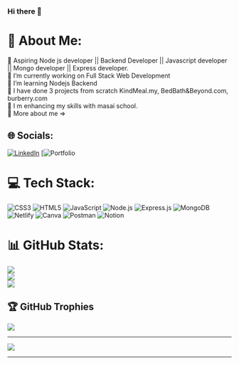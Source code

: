 ### Hi there 👋

<!--
**gouravsahuu/gouravsahuu** is a ✨ _special_ ✨ repository because its `README.md` (this file) appears on your GitHub profile.

Here are some ideas to get you started:

- 🔭 I’m currently working on ...
- 🌱 I’m currently learning ...
- 👯 I’m looking to collaborate on ...
- 🤔 I’m looking for help with ...
- 💬 Ask me about ...
- 📫 How to reach me: ...
- 😄 Pronouns: ...
- ⚡ Fun fact: ...
-->

# 💫 About Me:
🔭 Aspiring Node js developer || Backend Developer || Javascript developer || Mongo developer || Express developer.<br>
🔭 I’m currently working on Full Stack Web Development <br>👯 I’m learning Nodejs Backend<br>🤝 I have done 3 projects from scratch KindMeal.my, BedBath&Beyond.com, burberry.com <br>🌱 I m enhancing my skills with masai school. <br>
🔭 More about me =>


## 🌐 Socials:
[![LinkedIn](https://img.shields.io/badge/LinkedIn-%230077B5.svg?logo=linkedin&logoColor=white)](https://www.linkedin.com/in/gouravsahuu) [![Portfolio](https://gouravsahuu.github.io)

# 💻 Tech Stack:
![CSS3](https://img.shields.io/badge/css3-%231572B6.svg?style=for-the-badge&logo=css3&logoColor=white) ![HTML5](https://img.shields.io/badge/html5-%23E34F26.svg?style=for-the-badge&logo=html5&logoColor=white) ![JavaScript](https://img.shields.io/badge/javascript-%23323330.svg?style=for-the-badge&logo=javascript&logoColor=%23F7DF1E) ![Node.js](https://img.shields.io/badge/Node.js-43853d?style=for-the-badge&logo=node.js&logoColor=white) ![Express.js](https://img.shields.io/badge/Express.js-000000?style=for-the-badge&logo=express&logoColor=white) ![MongoDB](https://img.shields.io/badge/MongoDB-white?style=for-the-badge&logo=mongodb&logoColor=4EA94B) ![Netlify](https://img.shields.io/badge/netlify-%23000000.svg?style=for-the-badge&logo=netlify&logoColor=#00C7B7) ![Canva](https://img.shields.io/badge/Canva-%2300C4CC.svg?style=for-the-badge&logo=Canva&logoColor=white) ![Postman](https://img.shields.io/badge/Postman-FF6C37?style=for-the-badge&logo=postman&logoColor=white) ![Notion](https://img.shields.io/badge/Notion-%23000000.svg?style=for-the-badge&logo=notion&logoColor=white)

# 📊 GitHub Stats:
![](https://github-readme-stats.vercel.app/api?username=gouravsahuu&theme=radical&hide_border=false&include_all_commits=true&count_private=true)<br/>
![](https://github-readme-streak-stats.herokuapp.com/?user=gouravsahuu&theme=radical&hide_border=false)<br/>
![](https://github-readme-stats.vercel.app/api/top-langs/?username=gouravsahuu&theme=radical&hide_border=false&include_all_commits=true&count_private=true&layout=compact)

## 🏆 GitHub Trophies
![](https://github-profile-trophy.vercel.app/?username=gouravsahuu&theme=radical&no-frame=false&no-bg=true&margin-w=4)

---
[![](https://visitcount.itsvg.in/api?id=gouravsahuu&icon=7&color=0)](https://visitcount.itsvg.in)

---------
